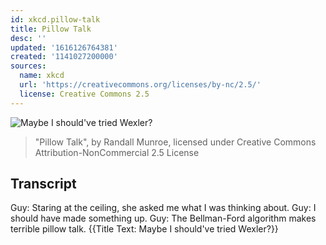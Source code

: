 ```yaml
---
id: xkcd.pillow-talk
title: Pillow Talk
desc: ''
updated: '1616126764381'
created: '1141027200000'
sources:
  name: xkcd
  url: 'https://creativecommons.org/licenses/by-nc/2.5/'
  license: Creative Commons 2.5
---
```

![Maybe I should've tried Wexler?](https://imgs.xkcd.com/comics/pillow_talk.jpg)
> "Pillow Talk", by Randall Munroe, licensed under Creative Commons Attribution-NonCommercial 2.5 License

## Transcript
Guy: Staring at the ceiling, she asked me what I was thinking about.
Guy: I should have made something up.
Guy: The Bellman-Ford algorithm makes terrible pillow talk.
{{Title Text: Maybe I should've tried Wexler?}}
